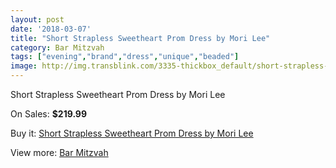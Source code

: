```yaml
---
layout: post
date: '2018-03-07'
title: "Short Strapless Sweetheart Prom Dress by Mori Lee"
category: Bar Mitzvah
tags: ["evening","brand","dress","unique","beaded"]
image: http://img.transblink.com/3335-thickbox_default/short-strapless-sweetheart-prom-dress-by-mori-lee.jpg
---
```

Short Strapless Sweetheart Prom Dress by Mori Lee

On Sales: **$219.99**
<a href="https://www.transblink.com/en/bar-mitzvah/1052-short-strapless-sweetheart-prom-dress-by-mori-lee.html"><amp-img layout="responsive" width="600" height="600" src="//img.transblink.com/3335-thickbox_default/short-strapless-sweetheart-prom-dress-by-mori-lee.jpg" alt="Short Strapless Sweetheart Prom Dress by Mori Lee 0" /></a>
<a href="https://www.transblink.com/en/bar-mitzvah/1052-short-strapless-sweetheart-prom-dress-by-mori-lee.html"><amp-img layout="responsive" width="600" height="600" src="//img.transblink.com/3338-thickbox_default/short-strapless-sweetheart-prom-dress-by-mori-lee.jpg" alt="Short Strapless Sweetheart Prom Dress by Mori Lee 1" /></a>
<a href="https://www.transblink.com/en/bar-mitzvah/1052-short-strapless-sweetheart-prom-dress-by-mori-lee.html"><amp-img layout="responsive" width="600" height="600" src="//img.transblink.com/3337-thickbox_default/short-strapless-sweetheart-prom-dress-by-mori-lee.jpg" alt="Short Strapless Sweetheart Prom Dress by Mori Lee 2" /></a>
<a href="https://www.transblink.com/en/bar-mitzvah/1052-short-strapless-sweetheart-prom-dress-by-mori-lee.html"><amp-img layout="responsive" width="600" height="600" src="//img.transblink.com/3336-thickbox_default/short-strapless-sweetheart-prom-dress-by-mori-lee.jpg" alt="Short Strapless Sweetheart Prom Dress by Mori Lee 3" /></a>

Buy it: [Short Strapless Sweetheart Prom Dress by Mori Lee](https://www.transblink.com/en/bar-mitzvah/1052-short-strapless-sweetheart-prom-dress-by-mori-lee.html "Short Strapless Sweetheart Prom Dress by Mori Lee")

View more: [Bar Mitzvah](https://www.transblink.com/en/2-bar-mitzvah "Bar Mitzvah")